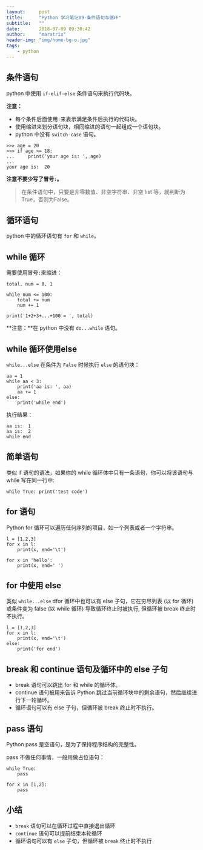 ```yaml
---
layout:     post
title:      "Python 学习笔记09-条件语句与循环"
subtitle:   ""
date:       2018-07-09 09:30:42
author:     "maratrix"
header-img: "img/home-bg-o.jpg"
tags:
    - python
---
```


## 条件语句

python 中使用 `if-elif-else` 条件语句来执行代码块。

**注意：**
- 每个条件后面使用`:`来表示满足条件后执行的代码块。
- 使用缩进来划分语句块，相同缩进的语句一起组成一个语句块。
- python 中没有 `switch-case` 语句。

```
>>> age = 20
>>> if age >= 18:
...     print('your age is: ', age)
...
your age is:  20
```

**注意不要少写了冒号`:`。**

> 在条件语句中，只要是非零数值、非空字符串、非空 list 等，就判断为True，否则为False。


## 循环语句

python 中的循环语句有 `for` 和 `while`。

## while 循环

需要使用冒号`:`来缩进：

```
total, num = 0, 1

while num <= 100:
    total += num
    num += 1

print('1+2+3+...+100 = ', total)
```

**注意：**在 python 中没有 `do...while` 语句。

## while 循环使用else

`while...else` 在条件为 `False` 时候执行 `else` 的语句块：

```
aa = 1
while aa < 3:
    print('aa is: ', aa)
    aa += 1
else:
    print('while end')
```

执行结果：

```
aa is:  1
aa is:  2
while end
```

## 简单语句

类似 if 语句的语法，如果你的 while 循环体中只有一条语句，你可以将该语句与 while 写在同一行中:

```
while True: print('test code')
```

## for 语句

Python for 循环可以遍历任何序列的项目，如一个列表或者一个字符串。

```
l = [1,2,3]
for x in l:
    print(x, end='\t')

for x in 'hello':
    print(x, end=' ')
```

## for 中使用 else

类似 `while...else` dfor 循环中也可以有 else 子句，它在穷尽列表 (以 for 循环) 或条件变为 false (以 while 循环) 导致循环终止时被执行, 但循环被 break 终止时不执行。

```
l = [1,2,3]
for x in l:
    print(x, end='\t')
else:
    print('for end')
```

## break 和 continue 语句及循环中的 else 子句

- break 语句可以跳出 for 和 while 的循环体。
- continue 语句被用来告诉 Python 跳过当前循环块中的剩余语句，然后继续进行下一轮循环。
- 循环语句可以有 else 子句，但循环被 break 终止时不执行。

## pass 语句

Python pass 是空语句，是为了保持程序结构的完整性。

pass 不做任何事情，一般用做占位语句：

```
while True:
    pass

for x in [1,2]:
    pass
```

## 小结

- `break` 语句可以在循环过程中直接退出循环
- `continue` 语句可以提前结束本轮循环
- 循环语句可以有 `else` 子句，但循环被 `break` 终止时不执行

